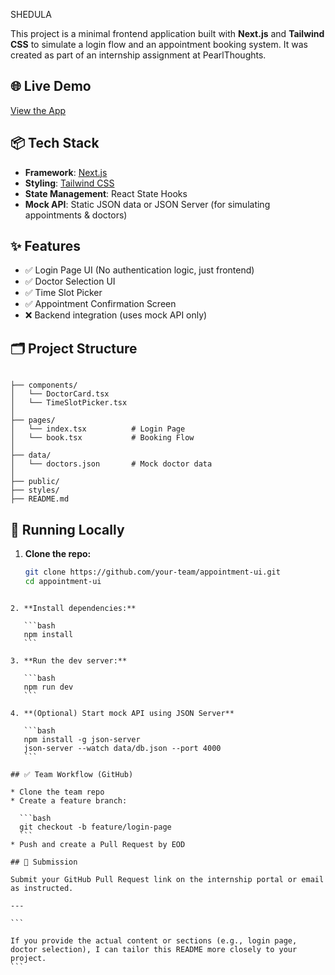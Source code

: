 SHEDULA

This project is a minimal frontend application built with **Next.js** and **Tailwind CSS** to simulate a login flow and an appointment booking system. It was created as part of an internship assignment at PearlThoughts.

## 🌐 Live Demo

[View the App](https://shedula-med.netlify.app/)

## 📦 Tech Stack

- **Framework**: [Next.js](https://nextjs.org/)
- **Styling**: [Tailwind CSS](https://tailwindcss.com/)
- **State Management**: React State Hooks
- **Mock API**: Static JSON data or JSON Server (for simulating appointments & doctors)

## ✨ Features

- ✅ Login Page UI (No authentication logic, just frontend)
- ✅ Doctor Selection UI
- ✅ Time Slot Picker
- ✅ Appointment Confirmation Screen
- ❌ Backend integration (uses mock API only)

## 🗂️ Project Structure

```

├── components/
│   └── DoctorCard.tsx
│   └── TimeSlotPicker.tsx
│
├── pages/
│   └── index.tsx          # Login Page
│   └── book.tsx           # Booking Flow
│
├── data/
│   └── doctors.json       # Mock doctor data
│
├── public/
├── styles/
├── README.md

````

## 🧪 Running Locally

1. **Clone the repo:**
   ```bash
   git clone https://github.com/your-team/appointment-ui.git
   cd appointment-ui
````

2. **Install dependencies:**

   ```bash
   npm install
   ```

3. **Run the dev server:**

   ```bash
   npm run dev
   ```

4. **(Optional) Start mock API using JSON Server**

   ```bash
   npm install -g json-server
   json-server --watch data/db.json --port 4000
   ```

## ✅ Team Workflow (GitHub)

* Clone the team repo
* Create a feature branch:

  ```bash
  git checkout -b feature/login-page
  ```
* Push and create a Pull Request by EOD

## 📮 Submission

Submit your GitHub Pull Request link on the internship portal or email as instructed.

---

```

If you provide the actual content or sections (e.g., login page, doctor selection), I can tailor this README more closely to your project.
```
